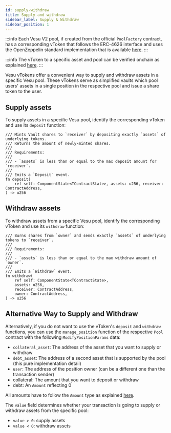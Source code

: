 ```yaml
---
id: supply-withdraw
title: Supply and withdraw
sidebar_label: Supply & Withdraw
sidebar_position: 1
---
```


:::info
Each Vesu V2 pool, if created from the official `PoolFactory` contract, has a corresponding vToken that follows the ERC-4626 interface and uses the OpenZeppelin standard implementation that is available [here](https://github.com/OpenZeppelin/cairo-contracts/blob/main/packages/token/src/erc20/extensions/erc4626/erc4626.cairo).
:::

:::info
The vToken to a specific asset and pool can be verified onchain as explained [here](/docs/developers/core/pool-factory.md).
:::

Vesu vTokens offer a convenient way to supply and withdraw assets in a specific Vesu pool. These vTokens serve as simplified vaults which pool users' assets in a single position in the respective pool and issue a share token to the user.


## Supply assets

To supply assets in a specific Vesu pool, identify the corresponding vToken and use its `deposit` function:

```
/// Mints Vault shares to `receiver` by depositing exactly `assets` of underlying tokens.
/// Returns the amount of newly-minted shares.
///
/// Requirements:
///
/// - `assets` is less than or equal to the max deposit amount for `receiver`.
///
/// Emits a `Deposit` event.
fn deposit(
    ref self: ComponentState<TContractState>, assets: u256, receiver: ContractAddress,
) -> u256
```

## Withdraw assets

To withdraw assets from a specific Vesu pool, identify the corresponding vToken and use its `withdraw` function:

```
/// Burns shares from `owner` and sends exactly `assets` of underlying tokens to `receiver`.
///
/// Requirements:
///
/// - `assets` is less than or equal to the max withdraw amount of `owner`.
///
/// Emits a `Withdraw` event.
fn withdraw(
    ref self: ComponentState<TContractState>,
    assets: u256,
    receiver: ContractAddress,
    owner: ContractAddress,
) -> u256
```

## Alternative Way to Supply and Withdraw

Alternatively, if you do not want to use the vToken's `deposit` and `withdraw` functions, you can use the `manage_position` function of the respective `Pool` contract with the following `ModifyPositionParams` data:

- `collateral_asset`: The address of the asset that you want to supply or withdraw
- `debt_asset`: The address of a second asset that is supported by the pool (this pure implementation detail)
- `user`: The address of the position owner (can be a different one than the transaction sender)
- collateral: The amount that you want to deposit or withdraw
- debt: An `Amount` reflecting 0

All amounts have to follow the `Amount` type as explained [here](/docs/developers/core/pool.md). 

The `value` field determines whether your transaction is going to supply or withdraw assets from the specific pool:
- `value > 0`: supply assets
- `value < 0`: withdraw assets